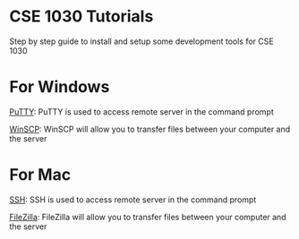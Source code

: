 # CSE 1030 Tutorials
Step by step guide to install and setup some development tools for CSE 1030

# For Windows
[PuTTY](https://github.com/misc-sonchau/dev-tool-tutorials/tree/main/puTTY): PuTTY is used to
access remote server in the command prompt

[WinSCP](https://github.com/misc-sonchau/dev-tool-tutorials/tree/main/winSCP): WinSCP will allow you to transfer files between your computer and the server


# For Mac

[SSH](https://github.com/misc-sonchau/dev-tool-tutorials/tree/main/ssh_mac): SSH is used to
access remote server in the command prompt 

[FileZilla](https://github.com/misc-sonchau/dev-tool-tutorials/tree/main/fileZilla): FileZilla will allow you to transfer files between your computer and the server